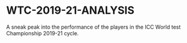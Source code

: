 # WTC-2019-21-ANALYSIS
A sneak peak into the performance of the players in the ICC World test Championship 2019-21 cycle.


